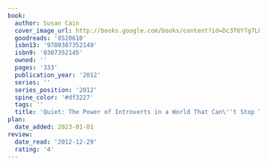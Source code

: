 ```yaml
---
book:
  author: Susan Cain
  cover_image_url: http://books.google.com/books/content?id=Dc3T6Y7g7LQC&printsec=frontcover&img=1&zoom=1&edge=curl&source=gbs_api
  goodreads: '8520610'
  isbn13: '9780307352149'
  isbn9: '0307352145'
  owned: ''
  pages: '333'
  publication_year: '2012'
  series: ''
  series_position: '2012'
  spine_color: '#df3227'
  tags: ''
  title: 'Quiet: The Power of Introverts in a World That Can\''t Stop Talking'
plan:
  date_added: 2023-01-01
review:
  date_read: '2012-12-29'
  rating: '4'
---
```

